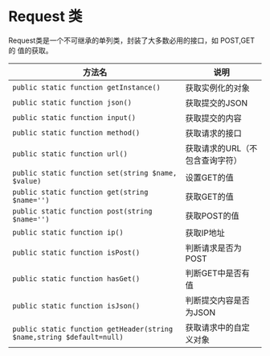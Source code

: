 # Request 类

Request类是一个不可继承的单列类，封装了大多数必用的接口，如 POST,GET的 值的获取。

| 方法名 | 说明 |
|-------|------|
| `public static function getInstance()` | 获取实例化的对象 |
| `public static function json()`     | 获取提交的JSON |
| `public static function input()`    | 获取提交的内容  |
| `public static function method()`   | 获取请求的接口 |
| `public static function url()`      | 获取请求的URL（不包含查询字符）|
| `public static function set(string $name, $value)` | 设置GET的值 |
| `public static function get(string $name='')` |获取GET的值 |
| `public static function post(string $name='')` | 获取POST的值 |
| `public static function ip()` | 获取IP地址 |
| `public static function isPost()` | 判断请求是否为POST |
| `public static function hasGet()` | 判断GET中是否有值 |
| `public static function isJson()` | 判断提交内容是否为JSON|
| `public static function getHeader(string $name,string $default=null)`| 获取请求中的自定义对象 |